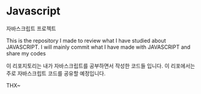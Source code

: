 # Javascript
자바스크립트 프로젝트

This is the repository I made to review what I have studied about JAVASCRIPT. I will mainly commit what I have made with JAVASCRIPT and share my codes 

이 리포지토리는 내가 자바스크립트를 공부하면서 작성한 코드들 입니다. 이 리포에서는 주로 자바스크립트 코드를 공유할 예정입니다.

THX~
